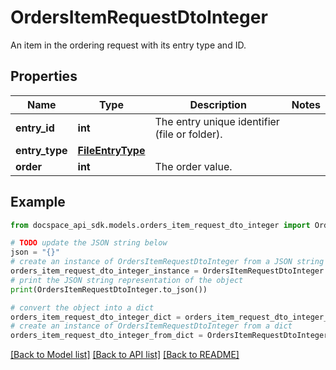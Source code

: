 # OrdersItemRequestDtoInteger
An item in the ordering request with its entry type and ID.

## Properties

Name | Type | Description | Notes
------------ | ------------- | ------------- | -------------
**entry_id** | **int** | The entry unique identifier (file or folder). | 
**entry_type** | [**FileEntryType**](FileEntryType.md) |  | 
**order** | **int** | The order value. | 

## Example

```python
from docspace_api_sdk.models.orders_item_request_dto_integer import OrdersItemRequestDtoInteger

# TODO update the JSON string below
json = "{}"
# create an instance of OrdersItemRequestDtoInteger from a JSON string
orders_item_request_dto_integer_instance = OrdersItemRequestDtoInteger.from_json(json)
# print the JSON string representation of the object
print(OrdersItemRequestDtoInteger.to_json())

# convert the object into a dict
orders_item_request_dto_integer_dict = orders_item_request_dto_integer_instance.to_dict()
# create an instance of OrdersItemRequestDtoInteger from a dict
orders_item_request_dto_integer_from_dict = OrdersItemRequestDtoInteger.from_dict(orders_item_request_dto_integer_dict)
```
[[Back to Model list]](../README.md#documentation-for-models) [[Back to API list]](../README.md#documentation-for-api-endpoints) [[Back to README]](../README.md)


